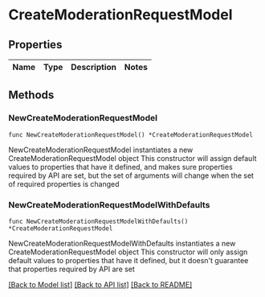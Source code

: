 # CreateModerationRequestModel

## Properties

Name | Type | Description | Notes
------------ | ------------- | ------------- | -------------

## Methods

### NewCreateModerationRequestModel

`func NewCreateModerationRequestModel() *CreateModerationRequestModel`

NewCreateModerationRequestModel instantiates a new CreateModerationRequestModel object
This constructor will assign default values to properties that have it defined,
and makes sure properties required by API are set, but the set of arguments
will change when the set of required properties is changed

### NewCreateModerationRequestModelWithDefaults

`func NewCreateModerationRequestModelWithDefaults() *CreateModerationRequestModel`

NewCreateModerationRequestModelWithDefaults instantiates a new CreateModerationRequestModel object
This constructor will only assign default values to properties that have it defined,
but it doesn't guarantee that properties required by API are set


[[Back to Model list]](../README.md#documentation-for-models) [[Back to API list]](../README.md#documentation-for-api-endpoints) [[Back to README]](../README.md)


